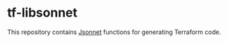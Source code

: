 # tf-libsonnet

This repository contains [Jsonnet](https://jsonnet.org/) functions for generating Terraform code.
